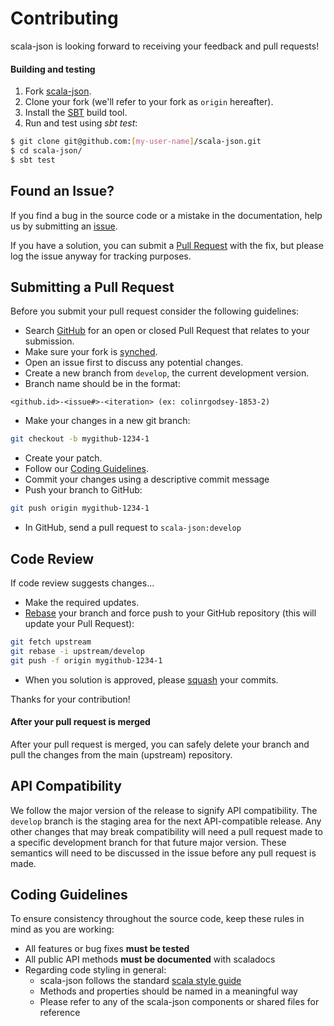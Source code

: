 # Contributing
scala-json is looking forward to receiving your feedback and pull requests!

#### Building and testing
1. Fork [scala-json](https://github.com/MediaMath/scala-json). 
1. Clone your fork (we'll refer to your fork as `origin` hereafter). 
1. Install the [SBT](http://www.scala-sbt.org/) build tool. 
1. Run and test using *sbt test*:

```bash
$ git clone git@github.com:[my-user-name]/scala-json.git
$ cd scala-json/
$ sbt test
```

## <a name="issue"></a>Found an Issue?
If you find a bug in the source code or a mistake in the documentation, help us by
submitting an [issue](https://github.com/MediaMath/scala-json/issues).

If you have a solution, you can submit a [Pull Request](#pr) with the fix, but please log the issue anyway for tracking purposes.

## <a name="pr"></a>Submitting a Pull Request
Before you submit your pull request consider the following guidelines:

* Search [GitHub](https://github.com/MediaMath/scala-json/pulls) for an open or closed Pull Request that relates to your submission.
* Make sure your fork is [synched](https://help.github.com/articles/syncing-a-fork/).
* Open an issue first to discuss any potential changes.
* Create a new branch from `develop`, the current development version.
* Branch name should be in the format:
```
<github.id>-<issue#>-<iteration> (ex: colinrgodsey-1853-2)
```
* Make your changes in a new git branch:
 ```bash
 git checkout -b mygithub-1234-1
 ```
* Create your patch.
* Follow our [Coding Guidelines](#guidelines).
* Commit your changes using a descriptive commit message
* Push your branch to GitHub:
```bash
git push origin mygithub-1234-1
```
* In GitHub, send a pull request to `scala-json:develop`

## <a name="cr"></a>Code Review
If code review suggests changes...

* Make the required updates.
* [Rebase](https://help.github.com/articles/about-git-rebase/) your branch and force push to your GitHub repository (this will update your Pull Request):
```bash
git fetch upstream
git rebase -i upstream/develop
git push -f origin mygithub-1234-1
```
* When you solution is approved, please [squash](https://help.github.com/articles/about-git-rebase/) your commits.

Thanks for your contribution!

#### After your pull request is merged
After your pull request is merged, you can safely delete your branch and pull the changes
from the main (upstream) repository.

## <a name="compat"></a>API Compatibility
We follow the major version of the release to signify API compatibility. The `develop` branch is the staging area
for the next API-compatible release. Any other changes that may break compatibility will need a pull request made
to a specific development branch for that future major version. These semantics will need to be discussed in the issue
before any pull request is made.

## <a name="guidelines"></a>Coding Guidelines
To ensure consistency throughout the source code, keep these rules in mind as you are working:

* All features or bug fixes **must be tested**
* All public API methods **must be documented** with scaladocs
* Regarding code styling in general:
    * scala-json follows the standard [scala style guide](http://docs.scala-lang.org/style/)
    * Methods and properties should be named in a meaningful way
    * Please refer to any of the scala-json components or shared files for reference
